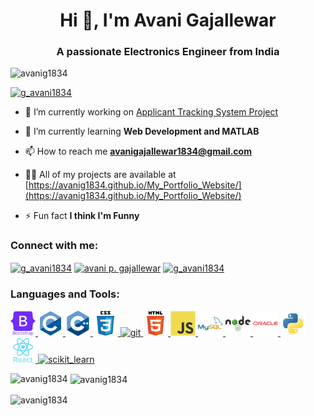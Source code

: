 <h1 align="center">Hi 👋, I'm Avani Gajallewar</h1>
<h3 align="center">A passionate Electronics Engineer from India</h3>

<p align="left"> <img src="https://komarev.com/ghpvc/?username=avanig1834&label=Profile%20views&color=0e75b6&style=flat" alt="avanig1834" /> </p>

<p align="left"> <a href="https://twitter.com/g_avani1834" target="blank"><img src="https://img.shields.io/twitter/follow/g_avani1834?logo=twitter&style=for-the-badge" alt="g_avani1834" /></a> </p>

- 🔭 I’m currently working on [Applicant Tracking System Project](https://github.com/avanig1834/Applicant-Tracking-System-Minor-Project)

- 🌱 I’m currently learning **Web Development and MATLAB**

- 📫 How to reach me **avanigajallewar1834@gmail.com**

- 👨‍💻 All of my projects are available at [https://avanig1834.github.io/My_Portfolio_Website/](https://avanig1834.github.io/My_Portfolio_Website/)

- ⚡ Fun fact **I think I'm Funny**

<h3 align="left">Connect with me:</h3>
<p align="left">
<a href="https://twitter.com/g_avani1834" target="blank"><img align="center" src="https://raw.githubusercontent.com/rahuldkjain/github-profile-readme-generator/master/src/images/icons/Social/twitter.svg" alt="g_avani1834" height="30" width="40" /></a>
<a href="https://linkedin.com/in/avani p. gajallewar" target="blank"><img align="center" src="https://raw.githubusercontent.com/rahuldkjain/github-profile-readme-generator/master/src/images/icons/Social/linked-in-alt.svg" alt="avani p. gajallewar" height="30" width="40" /></a>
<a href="https://instagram.com/g_avani1834" target="blank"><img align="center" src="https://raw.githubusercontent.com/rahuldkjain/github-profile-readme-generator/master/src/images/icons/Social/instagram.svg" alt="g_avani1834" height="30" width="40" /></a>
</p>

<h3 align="left">Languages and Tools:</h3>
<p align="left"> <a href="https://getbootstrap.com" target="_blank" rel="noreferrer"> <img src="https://raw.githubusercontent.com/devicons/devicon/master/icons/bootstrap/bootstrap-plain-wordmark.svg" alt="bootstrap" width="40" height="40"/> </a> <a href="https://www.cprogramming.com/" target="_blank" rel="noreferrer"> <img src="https://raw.githubusercontent.com/devicons/devicon/master/icons/c/c-original.svg" alt="c" width="40" height="40"/> </a> <a href="https://www.w3schools.com/cpp/" target="_blank" rel="noreferrer"> <img src="https://raw.githubusercontent.com/devicons/devicon/master/icons/cplusplus/cplusplus-original.svg" alt="cplusplus" width="40" height="40"/> </a> <a href="https://www.w3schools.com/css/" target="_blank" rel="noreferrer"> <img src="https://raw.githubusercontent.com/devicons/devicon/master/icons/css3/css3-original-wordmark.svg" alt="css3" width="40" height="40"/> </a> <a href="https://git-scm.com/" target="_blank" rel="noreferrer"> <img src="https://www.vectorlogo.zone/logos/git-scm/git-scm-icon.svg" alt="git" width="40" height="40"/> </a> <a href="https://www.w3.org/html/" target="_blank" rel="noreferrer"> <img src="https://raw.githubusercontent.com/devicons/devicon/master/icons/html5/html5-original-wordmark.svg" alt="html5" width="40" height="40"/> </a> <a href="https://developer.mozilla.org/en-US/docs/Web/JavaScript" target="_blank" rel="noreferrer"> <img src="https://raw.githubusercontent.com/devicons/devicon/master/icons/javascript/javascript-original.svg" alt="javascript" width="40" height="40"/> </a> <a href="https://www.mysql.com/" target="_blank" rel="noreferrer"> <img src="https://raw.githubusercontent.com/devicons/devicon/master/icons/mysql/mysql-original-wordmark.svg" alt="mysql" width="40" height="40"/> </a> <a href="https://nodejs.org" target="_blank" rel="noreferrer"> <img src="https://raw.githubusercontent.com/devicons/devicon/master/icons/nodejs/nodejs-original-wordmark.svg" alt="nodejs" width="40" height="40"/> </a> <a href="https://www.oracle.com/" target="_blank" rel="noreferrer"> <img src="https://raw.githubusercontent.com/devicons/devicon/master/icons/oracle/oracle-original.svg" alt="oracle" width="40" height="40"/> </a> <a href="https://www.python.org" target="_blank" rel="noreferrer"> <img src="https://raw.githubusercontent.com/devicons/devicon/master/icons/python/python-original.svg" alt="python" width="40" height="40"/> </a> <a href="https://reactjs.org/" target="_blank" rel="noreferrer"> <img src="https://raw.githubusercontent.com/devicons/devicon/master/icons/react/react-original-wordmark.svg" alt="react" width="40" height="40"/> </a> <a href="https://scikit-learn.org/" target="_blank" rel="noreferrer"> <img src="https://upload.wikimedia.org/wikipedia/commons/0/05/Scikit_learn_logo_small.svg" alt="scikit_learn" width="40" height="40"/> </a> </p>

<p><img align="left" src="https://github-readme-stats.vercel.app/api/top-langs?username=avanig1834&show_icons=true&locale=en&layout=compact" alt="avanig1834" /></p>

<p>&nbsp;<img align="center" src="https://github-readme-stats.vercel.app/api?username=avanig1834&show_icons=true&locale=en" alt="avanig1834" /></p>

<p><img align="center" src="https://github-readme-streak-stats.herokuapp.com/?user=avanig1834&" alt="avanig1834" /></p>
